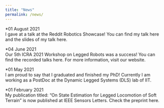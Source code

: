 ```yaml
---
title: "News"
permalink: /news/
---
```


*01 August 2021<br />
I gave at a talk at the Reddit Robotics Showcase! You can find my talk here and the slides of my talk here.

*04 June 2021<br />
Our 5th ICRA 2021 Workshop on Legged Robots was a success! You can find the recorded talks here. For more information, visit our website.

*01 May 2021<br />
I am proud to say that I graduated and finished my PhD! Currently I am working as a PostDoc at the Dynamic Legged Systems (DLS) lab of IIT.

*01 February 2021<br />
My publication titled: “On State Estimation for Legged Locomotion of Soft Terrain” is now published at IEEE Sensors Letters. Check the preprint here.
